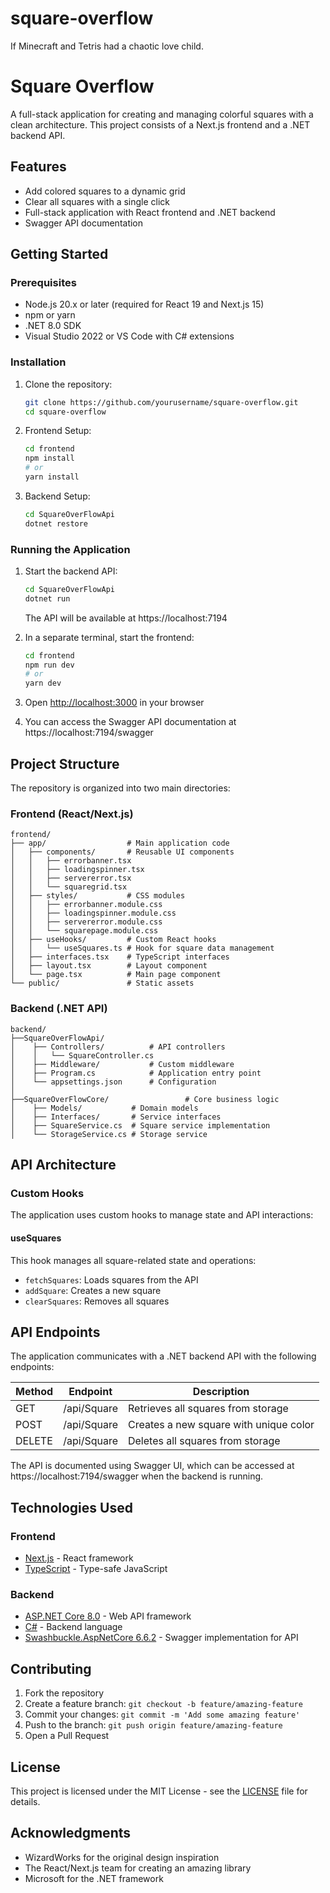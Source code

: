 # square-overflow
 If Minecraft and Tetris had a chaotic love child.

# Square Overflow

A full-stack application for creating and managing colorful squares with a clean architecture. This project consists of a Next.js frontend and a .NET backend API.



## Features

- Add colored squares to a dynamic grid
- Clear all squares with a single click
- Full-stack application with React frontend and .NET backend
- Swagger API documentation

## Getting Started

### Prerequisites

- Node.js 20.x or later (required for React 19 and Next.js 15)
- npm or yarn
- .NET 8.0 SDK
- Visual Studio 2022 or VS Code with C# extensions

### Installation

1. Clone the repository:
   ```bash
   git clone https://github.com/yourusername/square-overflow.git
   cd square-overflow
   ```

2. Frontend Setup:
   ```bash
   cd frontend
   npm install
   # or
   yarn install
   ```

3. Backend Setup:
   ```bash
   cd SquareOverFlowApi
   dotnet restore
   ```

### Running the Application

1. Start the backend API:
   ```bash
   cd SquareOverFlowApi
   dotnet run
   ```
   The API will be available at https://localhost:7194

2. In a separate terminal, start the frontend:
   ```bash
   cd frontend
   npm run dev
   # or
   yarn dev
   ```

3. Open [http://localhost:3000](http://localhost:3000) in your browser

4. You can access the Swagger API documentation at https://localhost:7194/swagger

## Project Structure

The repository is organized into two main directories:

### Frontend (React/Next.js)

```
frontend/
├── app/                  # Main application code
│   ├── components/       # Reusable UI components
│   │   ├── errorbanner.tsx
│   │   ├── loadingspinner.tsx
│   │   ├── servererror.tsx
│   │   └── squaregrid.tsx
│   ├── styles/           # CSS modules
│   │   ├── errorbanner.module.css
│   │   ├── loadingspinner.module.css
│   │   ├── servererror.module.css
│   │   └── squarepage.module.css
│   ├── useHooks/         # Custom React hooks
│   │   └── useSquares.ts # Hook for square data management
│   ├── interfaces.tsx    # TypeScript interfaces
│   ├── layout.tsx        # Layout component
│   └── page.tsx          # Main page component
└── public/               # Static assets
```

### Backend (.NET API)

```
backend/
├──SquareOverFlowApi/
│    ├── Controllers/          # API controllers
│    │   └── SquareController.cs
│    ├── Middleware/           # Custom middleware
│    ├── Program.cs            # Application entry point
│    └── appsettings.json      # Configuration
│
├──SquareOverFlowCore/                 # Core business logic
│    ├── Models/           # Domain models
│    ├── Interfaces/       # Service interfaces
│    ├── SquareService.cs  # Square service implementation
│    └── StorageService.cs # Storage service
```

## API Architecture

### Custom Hooks

The application uses custom hooks to manage state and API interactions:

#### useSquares

This hook manages all square-related state and operations:

- `fetchSquares`: Loads squares from the API
- `addSquare`: Creates a new square
- `clearSquares`: Removes all squares

## API Endpoints

The application communicates with a .NET backend API with the following endpoints:

| Method | Endpoint     | Description                           |
|--------|-------------|---------------------------------------|
| GET    | /api/Square | Retrieves all squares from storage    |
| POST   | /api/Square | Creates a new square with unique color|
| DELETE | /api/Square | Deletes all squares from storage      |

The API is documented using Swagger UI, which can be accessed at https://localhost:7194/swagger when the backend is running.

## Technologies Used

### Frontend
- [Next.js](https://nextjs.org/) - React framework
- [TypeScript](https://www.typescriptlang.org/) - Type-safe JavaScript

### Backend
- [ASP.NET Core 8.0](https://dotnet.microsoft.com/apps/aspnet) - Web API framework
- [C#](https://docs.microsoft.com/en-us/dotnet/csharp/) - Backend language
- [Swashbuckle.AspNetCore 6.6.2](https://github.com/domaindrivendev/Swashbuckle.AspNetCore) - Swagger implementation for API

## Contributing

1. Fork the repository
2. Create a feature branch: `git checkout -b feature/amazing-feature`
3. Commit your changes: `git commit -m 'Add some amazing feature'`
4. Push to the branch: `git push origin feature/amazing-feature`
5. Open a Pull Request

## License

This project is licensed under the MIT License - see the [LICENSE](LICENSE) file for details.

## Acknowledgments

- WizardWorks for the original design inspiration
- The React/Next.js team for creating an amazing library
- Microsoft for the .NET framework
